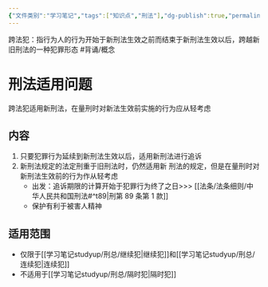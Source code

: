 ```yaml
---
{"文件类别":"学习笔记","tags":["知识点","刑法"],"dg-publish":true,"permalink":"/学习笔记studyup/刑总/跨法犯/","dgPassFrontmatter":true,"created":"2024-10-30T18:43:00.320+08:00","updated":"2024-10-30T19:04:09.368+08:00"}
---
```


跨法犯：指行为人的行为开始于新刑法生效之前而结束于新刑法生效以后，跨越新旧刑法的一种犯罪形态 #背诵/概念 
# 刑法适用问题
跨法犯适用新刑法，在量刑时对新法生效前实施的行为应从轻考虑
## 内容
1. 只要犯罪行为延续到新刑法生效以后，适用新刑法进行追诉
2. 新刑法规定的法定刑重于旧刑法时，仍然适用新 刑法的规定，但是在量刑时对新刑法生效前的行为作从轻考虑
	- 出发：追诉期限的计算开始于犯罪行为终了之日>>> [[法条/法条细则/中华人民共和国刑法#^t89\|刑第 89 条第 1 款]]
	- 保护有利于被害人精神
## 适用范围
- 仅限于[[学习笔记studyup/刑总/继续犯\|继续犯]]和[[学习笔记studyup/刑总/连续犯\|连续犯]]
- 不适用于[[学习笔记studyup/刑总/隔时犯\|隔时犯]]



